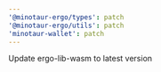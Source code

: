 ```yaml
---
'@minotaur-ergo/types': patch
'@minotaur-ergo/utils': patch
'minotaur-wallet': patch
---
```


Update ergo-lib-wasm to latest version
